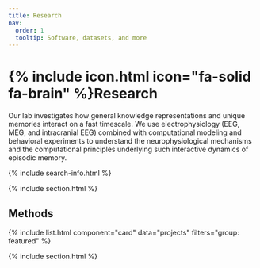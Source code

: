 ```yaml
---
title: Research
nav:
  order: 1
  tooltip: Software, datasets, and more
---
```


# {% include icon.html icon="fa-solid fa-brain" %}Research

Our lab investigates how general knowledge representations and unique memories interact on a fast timescale. We use electrophysiology (EEG, MEG, and intracranial EEG) combined with computational modeling and behavioral experiments to understand the neurophysiological mechanisms and the computational principles underlying such interactive dynamics of episodic memory.

<!-- {% include tags.html tags="publication, resource, website" %} -->

{% include search-info.html %}

{% include section.html %}

## Methods

{% include list.html component="card" data="projects" filters="group: featured" %}

{% include section.html %}

<!-- ## More

{% include list.html component="card" data="projects" filters="group: " style="small" %} -->
